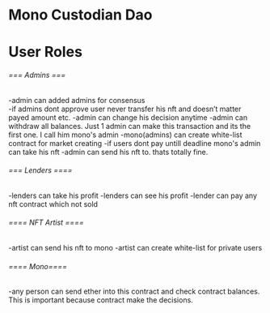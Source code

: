 # Mono Custodian Dao

<h1>User Roles</h1>

######  === Admins ===
-admin can added admins for consensus <br>
-if admins dont approve user never transfer his nft and doesn’t matter payed amount etc.
-admin can change his decision anytime 
-admin can withdraw all balances. Just 1 admin can make this transaction and its the first one. I call him mono's admin
-mono(admins) can create white-list contract for market creating
-if users dont pay untill deadline mono's admin can take his nft
-admin can send his nft to. thats totally fine.

######  === Lenders ====
-lenders can take his profit
-lenders can see his profit
-lender can pay any nft contract which not sold

###### ==== NFT Artist ====
-artist can send his nft to mono
-artist can create white-list for private users

###### ==== Mono====
-any person can send ether into  this contract and check contract balances. This is important because contract make the decisions.



